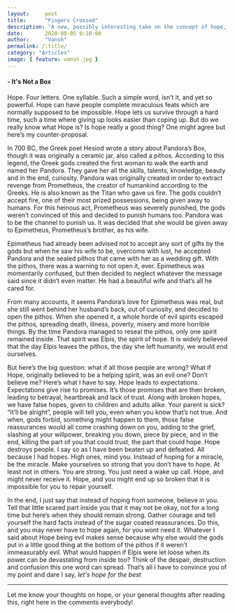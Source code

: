 ```yaml
---
layout:     post
title:      "Fingers Crossed"
description: "A new, possibly interesting take on the concept of hope, and a short retelling of the greek myth based on Hope."
date:       2020-08-05 0:10:00
author:     "Vansh"
permalink: /:title/
category: "Articles"
image: { feature: vansh.jpg }
---
```


#### - It's Not a Box

Hope. Four letters. One syllable. Such a simple word, isn’t it, and yet so powerful. Hope can have
people complete miraculous feats which are normally supposed to be impossible. Hope lets
us survive through a hard time, such a time where giving up looks easier than coping up. But
do we really know what Hope is? Is hope really a good thing? One might agree but here’s my
counter-proposal.

In 700 BC, the Greek poet Hesiod wrote a story about Pandora’s Box, though it was originally
a ceramic jar, also called a pithos. According to this legend, the Greek gods created the first
woman to walk the earth and named her Pandora. They gave her all the skills, talents, knowledge,
beauty and in the end, curiosity. Pandora was originally created in order to extract revenge
from Prometheus, the creator of humankind according to the Greeks. He is also known as the
Titan who gave us fire. The gods couldn’t accept fire, one of their most prized possessions,
being given away to humans. For this heinous act, Prometheus was severely punished, the gods
weren’t convinced of this and decided to punish humans too. Pandora was to be the channel to
punish us. It was decided that she would be given away to Epimetheus, Prometheus’s brother, as
his wife.

Epimetheus had already been advised not to accept any sort of gifts by the gods but when he
saw his wife to be, overcome with lust, he accepted Pandora and the sealed pithos that came
with her as a wedding gift. With the pithos, there was a warning to not open it, ever. Epimetheus
was momentarily confused, but then decided to neglect whatever the message said since it
didn’t even matter. He had a beautiful wife and that’s all he cared for.

From many accounts, it seems Pandora’s love for Epimetheus was real, but she still went behind
her husband’s back, out of curiosity, and decided to open the pithos. When she opened it, a
whole horde of evil spirits escaped the pithos, spreading death, illness, poverty, misery and more
horrible things. By the time Pandora managed to reseal the pithos, only one spirit remained
inside. That spirit was Elpis, the spirit of hope. It is widely believed that the day Elpis leaves the
pithos, the day she left humanity, we would end ourselves.

But here’s the big question: what if all those people are wrong? What if Hope, originally believed
to be a helping spirit, was an evil one? Don’t believe me? Here’s what I have to say. Hope leads
to expectations. Expectations give rise to promises. It’s those promises that are then broken,
leading to betrayal, heartbreak and lack of trust. Along with broken hopes, we have false hopes,
given to children and adults alike. Your parent is sick? “It’ll be alright”, people will tell you, even
when you know that’s not true. And when, gods forbid, something might happen to them, those
false reassurances would all come crashing down on you, adding to the grief, slashing at your
willpower, breaking you down, piece by piece, and in the end, killing the part of you that could
trust, the part that could hope. Hope destroys people. I say so as I have been beaten up and
defeated. All because I had hopes. High ones, mind you. Instead of hoping for a miracle, be the
miracle. Make yourselves so strong that you don’t have to hope. At least not in others. You are
strong. You just need a wake up call. Hope, and might never receive it. Hope, and you might end
up so broken that it is impossible for you to repair yourself.

In the end, I just say that instead of hoping from someone, believe in you. Tell that little
scared part inside you that it may not be okay, not for a long time but here’s when they should
remain strong. Gather courage and tell yourself the hard facts instead of the sugar coated
reassurances. Do this, and you may never have to hope again, for you wont need it.
Whatever I said about Hope being evil makes sense because why else would the gods put in a
little good thing at the bottom of the pithos if it weren’t immeasurably evil. What would happen
if Elpis were let loose when its power can be devastating from inside too? Think of the despair,
destruction and confusion this one word can spread. That’s all I have to convince you of my point
and dare I say, _let's hope for the best_

***

Let me know your thoughts on hope, or your general thoughts after reading this, right here in the comments everybody!
